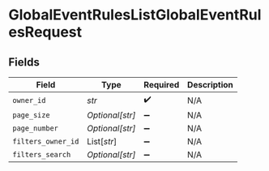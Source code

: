 # GlobalEventRulesListGlobalEventRulesRequest


## Fields

| Field              | Type               | Required           | Description        |
| ------------------ | ------------------ | ------------------ | ------------------ |
| `owner_id`         | *str*              | :heavy_check_mark: | N/A                |
| `page_size`        | *Optional[str]*    | :heavy_minus_sign: | N/A                |
| `page_number`      | *Optional[str]*    | :heavy_minus_sign: | N/A                |
| `filters_owner_id` | List[*str*]        | :heavy_minus_sign: | N/A                |
| `filters_search`   | *Optional[str]*    | :heavy_minus_sign: | N/A                |